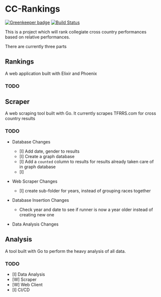 # CC-Rankings


[![Greenkeeper badge](https://badges.greenkeeper.io/spkane31/cc-rankings.svg)](https://greenkeeper.io/)
[![Build Status](https://travis-ci.org/spkane31/cc-rankings.svg?branch=master)](https://travis-ci.org/spkane31/cc-rankings)

This is a project which will rank collegiate cross country performances based on relative performances.

There are currently three parts
## Rankings
A web application built with Elixir and Phoenix
### TODO

## Scraper
A web scraping tool built with Go. It currently scrapes TFRRS.com for cross country results
### TODO

* Database Changes
  * [I] Add date, gender to results
  * [I] Create a graph database
  * [I] Add a ```counted``` column to results for results already taken care of in graph database
  * [I] 

* Web Scraper Changes
  * [I] create sub-folder for years, instead of grouping races together


* Database Insertion Changes
  * Check year and date to see if runner is now a year older instead of creating new one


* Data Analysis Changes

## Analysis
A tool built with Go to perform the heavy analysis of all data. 

### TODO
* [I] Data Analysis
* [W] Scraper
* [W] Web Client
* [I] CI/CD